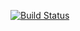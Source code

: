 [![Build Status](http://build.binarypursuits.com:8080/job/Jatasets/6/badge/icon)](http://build.binarypursuits.com:8080/job/Jatasets/6/)

